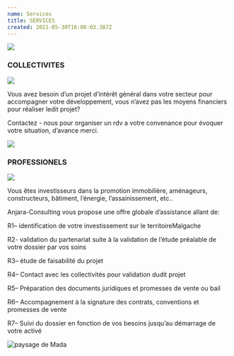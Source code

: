 ```yaml
---
name: Services
title: SERVICES
created: 2021-05-30T16:08:03.387Z
---
```

<div className="services-img">

![](/media/img/collectivites.jpg)

</div>

<div className="container">
<div className="services">
<div className="card left">

### COLLECTIVITES

![](/media/img/communities4.jpg)

<div className="card-container main-body">

Vous avez besoin d’un projet d’intérêt général dans votre secteur pour accompagner votre développement, vous n’avez pas les moyens financiers pour réaliser ledit projet?

Contactez - nous pour organiser un rdv a votre convenance pour évoquer votre situation, d’avance merci.

</div>

![](/media/img/collectivites2.jpg)

</div>


<div className="card right">

### PROFESSIONELS

![](/media/img/metier3.jpg)

<div className="card-container main-body">


Vous êtes investisseurs dans la promotion immobilière, aménageurs, constructeurs, bâtiment, l’éner​gie, l’assainissement, etc..

Anjara-Consulting vous propose une offre globale d’assistance allant de:

R1​– identification de votre investissement sur le territoire ​​Malgache

R2​- validation du partenariat suite à la validation de l’étude préalable de votre dossier par vos soins

R3​– étude de faisabilité du projet

R4​– Contact avec les collectivités pour validation dudit projet

R5​– Préparation des documents juridiques et promesses de vente ou bail

R6​– Accompagnement à la signature des contrats, conventions et promesses de vente

R7​– Suivi du dossier en fonction de vos besoins jusqu’au démarrage de votre activé

</div>

</div>

</div>

<div className="main-body__anjara">

![paysage de Mada](/media/img/anjara.jpg)

</div>

</div>